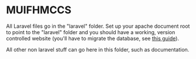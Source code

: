 MUIFHMCCS
=========

All Laravel files go in the "laravel" folder. Set up your apache document root to point to the "laravel" folder and you should have a working, version controlled website (you'll have to migrate the database, see [this guide](http://laravelbook.com/laravel-migrations-managing-databases/)).

All other non laravel stuff can go here in this folder, such as documentation.
